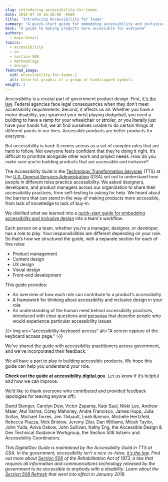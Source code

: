 ```yaml
---
slug: introducing-accessibility-for-teams
date: 2018-07-10 16:38:00 -0500
title: 'Introducing Accessibility for Teams'
summary: "A quick-start guide for embedding accessibility and inclusive design into a team's workflow."
deck: "A guide to making products more accessible for everyone"
authors:
  - maya-benari
topics:
  - accessibility
  - ux
  - section-508
  - methodology
  - design
featured_image:
  uid: accessibility-for-teams-2
  alt: Colorful graphic of a group of handicapped symbols
weight: 2
---
```


Accessibility is a crucial part of government product design. First, [it's the law](https://www.access-board.gov/the-board/laws/rehabilitation-act-of-1973#508). Federal agencies face legal consequences when they don’t meet accessibility requirements. Second, it affects us all. Whether you have a motor disability, you sprained your wrist playing dodgeball, you need a building to have a ramp for your wheelchair or stroller, or you literally just have your hands full, we all find ourselves unable to do certain things at different points in our lives. Accessible products are better products for everyone.

But accessibility is hard: It comes across as a set of complex rules that are hard to follow. Not everyone feels confident that they’re doing it right. It’s difficult to prioritize alongside other work and project needs. How do you make sure you’re building products that are accessible and inclusive?

The Accessibility Guild in the [Technology Transformation Services](https://www.gsa.gov/about-us/organization/federal-acquisition-service/technology-transformation-services) (TTS) at the [U.S. General Services Administration](https://www.gsa.gov/) (GSA) set out to understand how people in different roles practice accessibility. We asked designers, developers, and product managers across our organization to share their accessibility practices, from self-testing to asking for help. We heard about the barriers that can stand in the way of making products more accessible, from lack of knowledge to lack of buy-in.

We distilled what we learned into a [quick-start guide for embedding accessibility and inclusive design](https://accessibility.digital.gov/) into a team's workflow.

Each person on a team, whether you’re a manager, designer, or developer, has a role to play. Your responsibilities are different depending on your role. So that’s how we structured the guide, with a separate section for each of five roles:

- Product management
- Content design
- UX design
- Visual design
- Front-end development

This guide provides:

- An overview of how each role can contribute to a product’s accessibility
- A framework for thinking about accessibility and inclusive design in your role
- An understanding of the human need behind accessibility practices, introduced with clear questions and [personas](https://digital.gov/2015/04/06/using-personas-to-better-understand-customers-usa-gov-case-study.md/) that describe people who would experience particular accessibility issues

{{< img src="accessibility-keyboard-access" alt="A screen capture of the keyboard access page." >}}

We’ve shared the guide with accessibility practitioners across government, and we’ve incorporated their feedback.

We all have a part to play in building accessible products. We hope this guide can help you understand your role.

**Check out the guide at [accessibility.digital.gov](https://accessibility.digital.gov/)**. Let us know if it’s helpful and how we can improve.

We’d like to thank everyone who contributed and provided feedback (apologies for leaving anyone off):

David Stenger, Carolyn Dew, Victor Zapanta, Kate Saul, Nikki Lee, Andrew Maier, Atul Varma, Corey Mahoney, Andre Francisco, James Hupp, Julia Sultan, Michael Torres, Jen Thibault, Leah Bannon, Michelle Hertzfeld, Rebecca Piazza, Nick Bristow, Jeremy Zilar, Dan Williams, Micah Taylor, John Yuda, Aviva Oskow, John Sullivan, Kathy Eng, the Accessible Design & Dev Technical Guidance Workgroup, the Section 508 listserv and Accessibility Coordinators.

_This DigitalGov Guide is maintained by the Accessibility Guild in TTS at GSA. In the government, accessibility isn’t a nice-to-have, [it’s the law](https://www.access-board.gov/the-board/laws/rehabilitation-act-of-1973#508). Find out more about [Section 508](https://section508.gov/manage/laws-and-policies) of the Rehabilitation Act of 1973, a law that requires all information and communications technology released by the government to be accessible to anybody with a disability. Learn about the [Section 508 Refresh](https://digital.gov/2018/01/30/updated-it-accessibility-standards/) that went into effect in January 2018._
